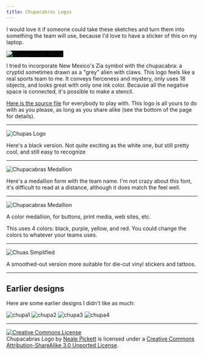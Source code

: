 ```yaml
---
title: Chupacabras Logos
---
```


I would love it if someone could take these sketches
and turn them into something the team will use,
because I'd love to have a sticker of this on my laptop.

<img src="chupas-logo-inv.png" alt="Chupas Logo: White" style="background: black;">


I tried to incorporate New Mexico's Zia symbol with the chupacabra:
a cryptid sometimes drawn as a "grey" alien with claws.
This logo feels like a real sports team to me.
It conveys fierceness and mystery, only uses 18 objects,
and looks great with only one ink color.
Because all the negative space is connected,
it's possible to make a stencil.


[Here is the source file](chupas.svg)
for everybody to play with.
This logo is all yours to do with as you please,
as long as you share alike
(see the bottom of the page for details).

----

![Chupas Logo](chupas-logo.png)

Here's a black version.
Not quite exciting as the white one,
but still pretty cool,
and still easy to recognize

----

![Chupacabras Medallion](chupas-medallion-bw.png)

Here's a medallion form with the team name.
I'm not crazy about this font,
it's difficult to read at a distance,
although it does match the feel well.

----

![Chupacabras Medallion](chupas-medallion.png)

A color medallion, for buttons,
print media,
web sites, etc.

This uses 4 colors: black, purple, yellow, and red.
You could change the colors to whatever your teams uses.

----

![Chuas Simplified](chupas-logo-simple.png)

A smoothed-out version more suitable for die-cut vinyl stickers and tattoos.

----


Earlier designs
--------------

Here are some earlier designs I didn't like as much:

![chupa1](chupa1.png)
![chupa2](chupa2.png)
![chupa3](chupa3.png)
![chupa4](chupa4.png)

----

<a rel="license" href="http://creativecommons.org/licenses/by-sa/3.0/deed.en_US"><img alt="Creative Commons License" style="border-width:0" src="http://i.creativecommons.org/l/by-sa/3.0/88x31.png" /></a><br /><span xmlns:dct="http://purl.org/dc/terms/" href="http://purl.org/dc/dcmitype/StillImage" property="dct:title" rel="dct:type">Chupacabras Logo</span> by <a xmlns:cc="http://creativecommons.org/ns#" href="http://woozle.org/misc/chupas.html" property="cc:attributionName" rel="cc:attributionURL">Neale Pickett</a> is licensed under a <a rel="license" href="http://creativecommons.org/licenses/by-sa/3.0/deed.en_US">Creative Commons Attribution-ShareAlike 3.0 Unported License</a>.
